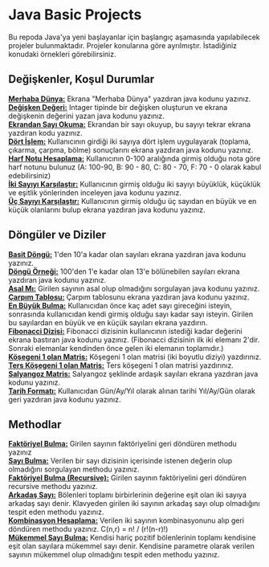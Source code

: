 # Java Basic Projects
Bu repoda Java'ya yeni başlayanlar için başlangıç aşamasında yapılabilecek projeler bulunmaktadır. Projeler konularına göre ayrılmıştır. İstadiğiniz konudaki örnekleri görebilirsiniz.  

## Değişkenler, Koşul Durumlar

**[Merhaba Dünya:](https://github.com/x0Deniz/java-basic-projects/blob/main/MerhabaDunya.java)** Ekrana "Merhaba Dünya" yazdıran java kodunu yazınız.  
**[Değişken Değeri:](https://github.com/x0Deniz/java-basic-projects/blob/main/DegiskenDegeri.java)** Intager tipinde bir değişken oluşturun ve ekrana değişkenin değerini yazan java kodunu yazınız.  
**[Ekrandan Sayı Okuma:](https://github.com/x0Deniz/java-basic-projects/blob/main/EkrandanSayiOku.java)** Ekrandan bir sayı okuyup, bu sayıyı tekrar ekrana yazdıran kodu yazınız.  
**[Dört İşlem:](https://github.com/x0Deniz/java-basic-projects/blob/main/DortIslem.java)** Kullanıcının girdiği iki sayıya dört işlem uygulayarak (toplama, çıkarma, çarpma, bölme) sonuçlarını ekrana yazdıran java kodunu yazınız.  
**[Harf Notu Hesaplama:](https://github.com/x0Deniz/java-basic-projects/blob/main/HarfNotu.java)** Kullanıcının 0-100 aralığında girmiş olduğu nota göre harf notunu bulunuz (A: 100-90, B: 90 - 80, C: 80 - 70, F: 70 - 0 olarak kabul edebilirsiniz)  
**[İki Sayıyı Karşılaştır:](https://github.com/x0Deniz/java-basic-projects/blob/main/IkiSayiKarsilastir.java)** Kullanıcının girmiş olduğu iki sayıyı büyüklük, küçüklük ve eşitlik yönlerinden inceleyen java kodunu yazınız.  
**[Üç Sayıyı Karşılaştır:](https://github.com/x0Deniz/java-basic-projects/blob/main/UcSayiEnBuyuk.java)** Kullanıcının girmiş olduğu üç sayıdan en büyük ve en küçük olanlarını bulup ekrana yazdıran java kodunu yazınız.  
## Döngüler ve Diziler
**[Basit Döngü:](https://github.com/x0Deniz/java-basic-projects/blob/main/BasitDongu.java)** 1'den 10'a kadar olan sayıları ekrana yazdıran java kodunu yazınız.  
**[Döngü Örneği:](https://github.com/x0Deniz/java-basic-projects/blob/main/DonguOrnegi.java)** 100'den 1'e kadar olan 13'e bölünebilen sayıları ekrana yazdıran java kodunu yazınız.  
**[Asal Mı:](https://github.com/x0Deniz/java-basic-projects/blob/main/Asalmi.java)** Girilen sayının asal olup olmadığını sorgulayan java kodunu yazınız.  
**[Çarpım Tablosu:](https://github.com/x0Deniz/java-basic-projects/blob/main/CarpimTablosu.java)** Çarpım tablosunu ekrana yazdıran java kodunu yazınız.  
**[En Büyük Bulma:](https://github.com/x0Deniz/java-basic-projects/blob/main/EnBuyukBulma.java)** Kullanıcıdan önce kaç adet sayı gireceğini isteyin, sonrasında kullanıcıdan kendi girmiş olduğu sayı kadar sayı isteyin. Girilen bu sayılardan en büyük ve en küçük sayıları ekrana yazdırın.  
**[Fibonacci Dizisi:](https://github.com/x0Deniz/java-basic-projects/blob/main/Fibonacci.java)** Fibonacci dizisinin kullanıcının istediği kadar değerini ekrana bastıran java kodunu yazınız. (Fibonacci dizisinin ilk iki elemanı 2'dir. Sonraki elemanlar kendinden önce gelen iki elemanın toplamıdır.)  
**[Köşegeni 1 olan Matris:](https://github.com/x0Deniz/java-basic-projects/blob/main/Kosegenibir.java)** Köşegeni 1 olan matrisi (iki boyutlu diziyi) yazdırınız.  
**[Ters Köşegeni 1 olan Matris:](https://github.com/x0Deniz/java-basic-projects/blob/main/TersKosegen.java)** Ters köşegeni 1 olan matrisi yazdırınız.  
**[Salyangoz Matris:](https://github.com/x0Deniz/java-basic-projects/blob/main/Salyangoz.java)** Salyangoz şeklinde ardaşık sayıları ekrana yazdıran java kodunu yazınız.  
**[Tarih Formatı:](https://github.com/x0Deniz/java-basic-projects/blob/main/TarihFormati.java)** Kullanıcıdan Gün/Ay/Yıl olarak alınan tarihi Yıl/Ay/Gün olarak geri yazdıran java kodunu yazınız.  
## Methodlar
**[Faktöriyel Bulma:](https://github.com/x0Deniz/java-basic-projects/blob/main/Faktoriyel.java)** Girilen sayının faktöriyelini geri döndüren methodu yazınız  
**[Sayı Bulma:](https://github.com/x0Deniz/java-basic-projects/blob/main/SayiBulma.java)** Verilen bir sayı dizisinin içerisinde istenen değerin olup olmadığını sorgulayan methodu yazınız.  
**[Faktöriyel Bulma (Recursive):](https://github.com/x0Deniz/java-basic-projects/blob/main/FaktoriyelRecursive.java)** Girilen sayının faktöriyelini geri döndüren recursive methodu yazınız.  
**[Arkadaş Sayı:](https://github.com/x0Deniz/java-basic-projects/blob/main/ArkadasSayi.java)** Bölenleri toplamı birbirlerinin değerine eşit olan iki sayıya arkadaş sayı denir. Klavyeden girilen iki sayının arkadaş sayı olup olmadığını tespit eden methodu yazınız.  
**[Kombinasyon Hesaplama:](https://github.com/x0Deniz/java-basic-projects/blob/main/Kombinasyon.java)** Verilen iki sayının kombinasyonunu alıp geri döndüren methodu yazınız. C(n,r) = n! / (r!(n-r)!)  
**[Mükemmel Sayı Bulma:](https://github.com/x0Deniz/java-basic-projects/blob/main/MukemmelSayi.java)** Kendisi hariç pozitif bölenlerinin toplamı kendisine eşit olan sayılara mükemmel sayı denir. Kendisine parametre olarak verilen sayının mükemmel olup olmadığını tespit eden methodu yazınız.  
